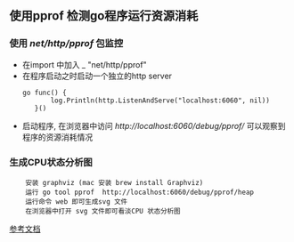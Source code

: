 ## 使用pprof 检测go程序运行资源消耗

### 使用 *net/http/pprof* 包监控
 * 在import 中加入 _  "net/http/pprof"
 * 在程序启动之时启动一个独立的http server 
	 ```
	 go func() {
			log.Println(http.ListenAndServe("localhost:6060", nil))
		}()

	 ```
* 启动程序, 在浏览器中访问 *http://localhost:6060/debug/pprof/* 可以观察到程序的资源消耗情况  

### 生成CPU状态分析图
```
	安装 graphviz (mac 安装 brew install Graphviz)
	运行 go tool pprof  http://localhost:6060/debug/pprof/heap
	运行命令 web 即可生成svg 文件
	在浏览器中打开 svg 文件即可看淡CPU 状态分析图
```
[参考文档](http://blog.golang.org/profiling-go-programs)